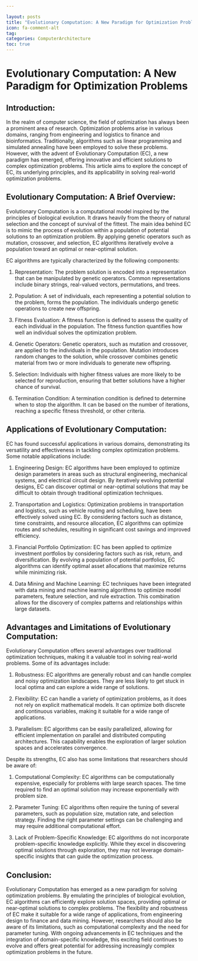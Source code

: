 ```yaml
---

layout: posts
title: "Evolutionary Computation: A New Paradigm for Optimization Problems"
icon: fa-comment-alt
tag:      
categories: ComputerArchitecture
toc: true
---
```




# Evolutionary Computation: A New Paradigm for Optimization Problems

## Introduction:

In the realm of computer science, the field of optimization has always been a prominent area of research. Optimization problems arise in various domains, ranging from engineering and logistics to finance and bioinformatics. Traditionally, algorithms such as linear programming and simulated annealing have been employed to solve these problems. However, with the advent of Evolutionary Computation (EC), a new paradigm has emerged, offering innovative and efficient solutions to complex optimization problems. This article aims to explore the concept of EC, its underlying principles, and its applicability in solving real-world optimization problems.

## Evolutionary Computation: A Brief Overview:

Evolutionary Computation is a computational model inspired by the principles of biological evolution. It draws heavily from the theory of natural selection and the concept of survival of the fittest. The main idea behind EC is to mimic the process of evolution within a population of potential solutions to an optimization problem. By applying genetic operators such as mutation, crossover, and selection, EC algorithms iteratively evolve a population toward an optimal or near-optimal solution.

EC algorithms are typically characterized by the following components:

1. Representation: The problem solution is encoded into a representation that can be manipulated by genetic operators. Common representations include binary strings, real-valued vectors, permutations, and trees.

2. Population: A set of individuals, each representing a potential solution to the problem, forms the population. The individuals undergo genetic operations to create new offspring.

3. Fitness Evaluation: A fitness function is defined to assess the quality of each individual in the population. The fitness function quantifies how well an individual solves the optimization problem.

4. Genetic Operators: Genetic operators, such as mutation and crossover, are applied to the individuals in the population. Mutation introduces random changes to the solution, while crossover combines genetic material from two or more individuals to generate new offspring.

5. Selection: Individuals with higher fitness values are more likely to be selected for reproduction, ensuring that better solutions have a higher chance of survival.

6. Termination Condition: A termination condition is defined to determine when to stop the algorithm. It can be based on the number of iterations, reaching a specific fitness threshold, or other criteria.

## Applications of Evolutionary Computation:

EC has found successful applications in various domains, demonstrating its versatility and effectiveness in tackling complex optimization problems. Some notable applications include:

1. Engineering Design: EC algorithms have been employed to optimize design parameters in areas such as structural engineering, mechanical systems, and electrical circuit design. By iteratively evolving potential designs, EC can discover optimal or near-optimal solutions that may be difficult to obtain through traditional optimization techniques.

2. Transportation and Logistics: Optimization problems in transportation and logistics, such as vehicle routing and scheduling, have been effectively solved using EC. By considering factors such as distance, time constraints, and resource allocation, EC algorithms can optimize routes and schedules, resulting in significant cost savings and improved efficiency.

3. Financial Portfolio Optimization: EC has been applied to optimize investment portfolios by considering factors such as risk, return, and diversification. By evolving a population of potential portfolios, EC algorithms can identify optimal asset allocations that maximize returns while minimizing risk.

4. Data Mining and Machine Learning: EC techniques have been integrated with data mining and machine learning algorithms to optimize model parameters, feature selection, and rule extraction. This combination allows for the discovery of complex patterns and relationships within large datasets.

## Advantages and Limitations of Evolutionary Computation:

Evolutionary Computation offers several advantages over traditional optimization techniques, making it a valuable tool in solving real-world problems. Some of its advantages include:

1. Robustness: EC algorithms are generally robust and can handle complex and noisy optimization landscapes. They are less likely to get stuck in local optima and can explore a wide range of solutions.

2. Flexibility: EC can handle a variety of optimization problems, as it does not rely on explicit mathematical models. It can optimize both discrete and continuous variables, making it suitable for a wide range of applications.

3. Parallelism: EC algorithms can be easily parallelized, allowing for efficient implementation on parallel and distributed computing architectures. This capability enables the exploration of larger solution spaces and accelerates convergence.

Despite its strengths, EC also has some limitations that researchers should be aware of:

1. Computational Complexity: EC algorithms can be computationally expensive, especially for problems with large search spaces. The time required to find an optimal solution may increase exponentially with problem size.

2. Parameter Tuning: EC algorithms often require the tuning of several parameters, such as population size, mutation rate, and selection strategy. Finding the right parameter settings can be challenging and may require additional computational effort.

3. Lack of Problem-Specific Knowledge: EC algorithms do not incorporate problem-specific knowledge explicitly. While they excel in discovering optimal solutions through exploration, they may not leverage domain-specific insights that can guide the optimization process.

## Conclusion:

Evolutionary Computation has emerged as a new paradigm for solving optimization problems. By emulating the principles of biological evolution, EC algorithms can efficiently explore solution spaces, providing optimal or near-optimal solutions to complex problems. The flexibility and robustness of EC make it suitable for a wide range of applications, from engineering design to finance and data mining. However, researchers should also be aware of its limitations, such as computational complexity and the need for parameter tuning. With ongoing advancements in EC techniques and the integration of domain-specific knowledge, this exciting field continues to evolve and offers great potential for addressing increasingly complex optimization problems in the future.